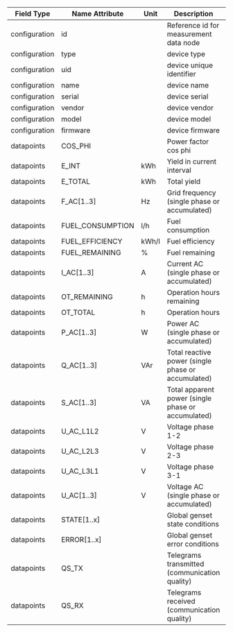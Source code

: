 | Field Type    | Name Attribute    | Unit  | Description                                           | Value | Type  | Required | Example                        | Notes | Version |
|---------------|-------------------|-------|-------------------------------------------------------|-------|------|-----------|--------------------------------|-------|---------|
| configuration | id                |       | Reference id for measurement data node                |       |       | x        | <device id=“1“ type=“genset“>  |       | 2.0.9   |
| configuration | type              |       | device type                                           |       |       | x        | <device id=“1“ type=“genset“>  |       | 2.0.9   |
| configuration | uid               |       | device unique identifier                              |       |       | x        | <uid>GEN12345</uid>            |       | 2.0.9   |
| configuration | name              |       | device name                                           |       |       |          | <name>Genset A</name>          |       | 2.0.9   |
| configuration | serial            |       | device serial                                         |       |       |          | <serial>GEN11.22.33</serial>   |       | 2.0.9   |
| configuration | vendor            |       | device vendor                                         |       |       |          | <vendor>Vendor 123</vendor>    |       | 2.0.9   |
| configuration | model             |       | device model                                          |       |       |          | <model>Model ABC</model>       |       | 2.0.9   |
| configuration | firmware          |       | device firmware                                       |       |       |          | <firmware>1.23.3</firmware>    |       | 2.0.9   |
| datapoints    | COS_PHI           |       | Power factor cos phi                                  |       |       |          |                                |       | 2.0.9   |
| datapoints    | E_INT             | kWh   | Yield in current interval                             |       |       |          |                                |       | 2.0.9   |
| datapoints    | E_TOTAL           | kWh   | Total yield                                           |       |       |          |                                |       | 2.0.9   |
| datapoints    | F_AC[1..3]        | Hz    | Grid frequency (single phase or accumulated)          |       |       |          |                                |       | 2.0.9   |
| datapoints    | FUEL_CONSUMPTION  | l/h   | Fuel consumption                                      |       |       |          |                                |       | 2.0.9   |
| datapoints    | FUEL_EFFICIENCY   | kWh/l | Fuel efficiency                                       |       |       |          |                                |       | 2.0.9   |
| datapoints    | FUEL_REMAINING    | %     | Fuel remaining                                        |       |       |          |                                |       | 2.0.9   |
| datapoints    | I_AC[1..3]        | A     | Current AC (single phase or accumulated)              |       |       |          |                                |       | 2.0.9   |
| datapoints    | OT_REMAINING      | h     | Operation hours remaining                             |       |       |          |                                |       | 2.0.9   |
| datapoints    | OT_TOTAL          | h     | Operation hours                                       |       |       |          |                                |       | 2.0.9   |
| datapoints    | P_AC[1..3]        | W     | Power AC (single phase or accumulated)                |       |       |          |                                |       | 2.0.9   |
| datapoints    | Q_AC[1..3]        | VAr   | Total reactive power (single phase or accumulated)    |       |       |          |                                |       | 2.0.9   |
| datapoints    | S_AC[1..3]        | VA    | Total apparent power (single phase or accumulated)    |       |       |          |                                |       | 2.0.9   |
| datapoints    | U_AC_L1L2         | V     | Voltage phase 1-2                                     |       |       |          |                                |       | 2.0.9   |
| datapoints    | U_AC_L2L3         | V     | Voltage phase 2-3                                     |       |       |          |                                |       | 2.0.9   |
| datapoints    | U_AC_L3L1         | V     | Voltage phase 3-1                                     |       |       |          |                                |       | 2.0.9   |
| datapoints    | U_AC[1..3]        | V     | Voltage AC (single phase or accumulated)              |       |       |          |                                |       | 2.0.9   |
| datapoints    | STATE[1..x]       |       | Global genset state conditions                        |       |       |          |                                |       | 2.0.9   |
| datapoints    | ERROR[1..x]       |       | Global genset error conditions                        |       |       |          |                                |       | 2.0.9   |
| datapoints    | QS_TX             |       | Telegrams transmitted (communication quality)         |       |       |          |                                |       | 2.0.9   |
| datapoints    | QS_RX             |       | Telegrams received    (communication quality)         |       |       |          |                                |       | 2.0.9   |
